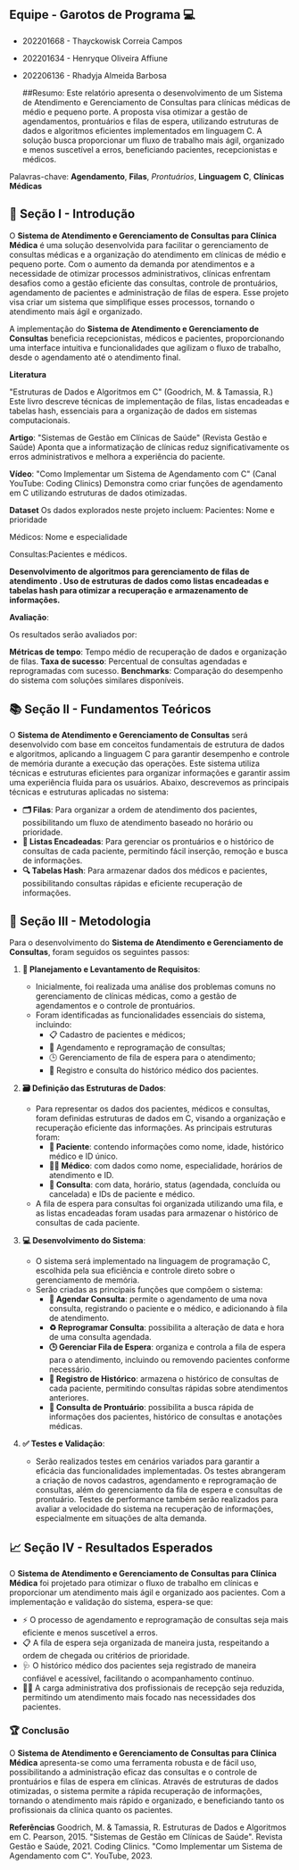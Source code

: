 ## Equipe - Garotos de Programa 💻
- 202201668 - Thayckowisk Correia Campos
- 202201634 - Henryque Oliveira Affiune
- 202206136 - Rhadyja Almeida Barbosa

   ##Resumo:
Este relatório apresenta o desenvolvimento de um Sistema de Atendimento e Gerenciamento de Consultas para clínicas médicas de médio e pequeno porte. A proposta visa otimizar a gestão de agendamentos, prontuários e filas de espera, utilizando estruturas de dados e algoritmos eficientes implementados em linguagem C. A solução busca proporcionar um fluxo de trabalho mais ágil, organizado e menos suscetível a erros, beneficiando pacientes, recepcionistas e médicos.



Palavras-chave: **Agendamento**, **Filas**, *Prontuários*, **Linguagem** **C**, **Clínicas** **Médicas**

## 🏥 Seção I - Introdução
O **Sistema de Atendimento e Gerenciamento de Consultas para Clínica Médica** é uma solução desenvolvida para facilitar o gerenciamento de consultas médicas e a organização do atendimento em clínicas de médio e pequeno porte. Com o aumento da demanda por atendimentos e a necessidade de otimizar processos administrativos, clínicas enfrentam desafios como a gestão eficiente das consultas, controle de prontuários, agendamento de pacientes e administração de filas de espera. Esse projeto visa criar um sistema que simplifique esses processos, tornando o atendimento mais ágil e organizado.

A implementação do **Sistema de Atendimento e Gerenciamento de Consultas** beneficia recepcionistas, médicos e pacientes, proporcionando uma interface intuitiva e funcionalidades que agilizam o fluxo de trabalho, desde o agendamento até o atendimento final.


**Literatura**



"Estruturas de Dados e Algoritmos em C" (Goodrich, M. & Tamassia, R.)
Este livro descreve técnicas de implementação de filas, listas encadeadas e tabelas hash, essenciais para a organização de dados em sistemas computacionais.


**Artigo**: "Sistemas de Gestão em Clínicas de Saúde" (Revista Gestão e Saúde)
Aponta que a informatização de clínicas reduz significativamente os erros administrativos e melhora a experiência do paciente.


**Vídeo**: "Como Implementar um Sistema de Agendamento com C" (Canal YouTube: Coding Clinics)
Demonstra como criar funções de agendamento em C utilizando estruturas de dados otimizadas.


**Dataset**
Os dados explorados neste projeto incluem:
Pacientes: Nome e prioridade 


Médicos: Nome e  especialidade

Consultas:Pacientes e médicos.

**Desenvolvimento de algoritmos para gerenciamento de filas de atendimento .
Uso de estruturas de dados como listas encadeadas e tabelas hash para otimizar a recuperação e armazenamento de informações.**

**Avaliação**:


Os resultados serão avaliados por:


**Métricas de tempo**: Tempo médio de recuperação de dados e organização de filas.
**Taxa de sucesso**: Percentual de consultas agendadas e reprogramadas com sucesso.
**Benchmarks**: Comparação do desempenho do sistema com soluções similares disponíveis.




## 📚 Seção II - Fundamentos Teóricos
O **Sistema de Atendimento e Gerenciamento de Consultas** será desenvolvido com base em conceitos fundamentais de estrutura de dados e algoritmos, aplicando a linguagem C para garantir desempenho e controle de memória durante a execução das operações. Este sistema utiliza técnicas e estruturas eficientes para organizar informações e garantir assim uma experiência fluida para os usuários. Abaixo, descrevemos as principais técnicas e estruturas aplicadas no sistema:

- **🗂️ Filas**: Para organizar a ordem de atendimento dos pacientes, possibilitando um fluxo de atendimento baseado no horário ou prioridade.
- **🔗 Listas Encadeadas**: Para gerenciar os prontuários e o histórico de consultas de cada paciente, permitindo fácil inserção, remoção e busca de informações.
- **🔍 Tabelas Hash**: Para armazenar dados dos médicos e pacientes, possibilitando consultas rápidas e eficiente recuperação de informações.

## 🔧 Seção III - Metodologia

Para o desenvolvimento do **Sistema de Atendimento e Gerenciamento de Consultas**, foram seguidos os seguintes passos:

1. **📝 Planejamento e Levantamento de Requisitos**:
   - Inicialmente, foi realizada uma análise dos problemas comuns no gerenciamento de clínicas médicas, como a gestão de agendamentos e o controle de prontuários.
   - Foram identificadas as funcionalidades essenciais do sistema, incluindo:
     - 📋 Cadastro de pacientes e médicos;
     - 📅 Agendamento e reprogramação de consultas;
     - 🕒 Gerenciamento de fila de espera para o atendimento;
     - 📂 Registro e consulta do histórico médico dos pacientes.

2. **🗃️ Definição das Estruturas de Dados**:
   - Para representar os dados dos pacientes, médicos e consultas, foram definidas estruturas de dados em C, visando a organização e recuperação eficiente das informações. As principais estruturas foram:
     - **👤 Paciente**: contendo informações como nome, idade, histórico médico e ID único.
     - **👨‍⚕️ Médico**: com dados como nome, especialidade, horários de atendimento e ID.
     - **📅 Consulta**: com data, horário, status (agendada, concluída ou cancelada) e IDs de paciente e médico.
   - A fila de espera para consultas foi organizada utilizando uma fila, e as listas encadeadas foram usadas para armazenar o histórico de consultas de cada paciente.

3. **💻 Desenvolvimento do Sistema**:
   - O sistema será implementado na linguagem de programação C, escolhida pela sua eficiência e controle direto sobre o gerenciamento de memória.
   - Serão criadas as principais funções que compõem o sistema:
     - **📅 Agendar Consulta**: permite o agendamento de uma nova consulta, registrando o paciente e o médico, e adicionando à fila de atendimento.
     - **♻️ Reprogramar Consulta**: possibilita a alteração de data e hora de uma consulta agendada.
     - **🕒 Gerenciar Fila de Espera**: organiza e controla a fila de espera para o atendimento, incluindo ou removendo pacientes conforme necessário.
     - **📜 Registro de Histórico**: armazena o histórico de consultas de cada paciente, permitindo consultas rápidas sobre atendimentos anteriores.
     - **📂 Consulta de Prontuário**: possibilita a busca rápida de informações dos pacientes, histórico de consultas e anotações médicas.

4. **✅ Testes e Validação**:
   - Serão realizados testes em cenários variados para garantir a eficácia das funcionalidades implementadas. Os testes abrangeram a criação de novos cadastros, agendamento e reprogramação de consultas, além do gerenciamento da fila de espera e consultas de prontuário. Testes de performance também serão realizados para avaliar a velocidade do sistema na recuperação de informações, especialmente em situações de alta demanda.

## 📈 Seção IV - Resultados Esperados
O **Sistema de Atendimento e Gerenciamento de Consultas para Clínica Médica** foi projetado para otimizar o fluxo de trabalho em clínicas e proporcionar um atendimento mais ágil e organizado aos pacientes. Com a implementação e validação do sistema, espera-se que:

- ⚡ O processo de agendamento e reprogramação de consultas seja mais eficiente e menos suscetível a erros.
- 📋 A fila de espera seja organizada de maneira justa, respeitando a ordem de chegada ou critérios de prioridade.
- 🩺 O histórico médico dos pacientes seja registrado de maneira confiável e acessível, facilitando o acompanhamento contínuo.
- 👩‍💼 A carga administrativa dos profissionais de recepção seja reduzida, permitindo um atendimento mais focado nas necessidades dos pacientes.

### 🏆 Conclusão
O **Sistema de Atendimento e Gerenciamento de Consultas para Clínica Médica** apresenta-se como uma ferramenta robusta e de fácil uso, possibilitando a administração eficaz das consultas e o controle de prontuários e filas de espera em clínicas. Através de estruturas de dados otimizadas, o sistema permite a rápida recuperação de informações, tornando o atendimento mais rápido e organizado, e beneficiando tanto os profissionais da clínica quanto os pacientes.


**Referências**
Goodrich, M. & Tamassia, R. Estruturas de Dados e Algoritmos em C. Pearson, 2015.
"Sistemas de Gestão em Clínicas de Saúde". Revista Gestão e Saúde, 2021.
Coding Clinics. "Como Implementar um Sistema de Agendamento com C". YouTube, 2023.
